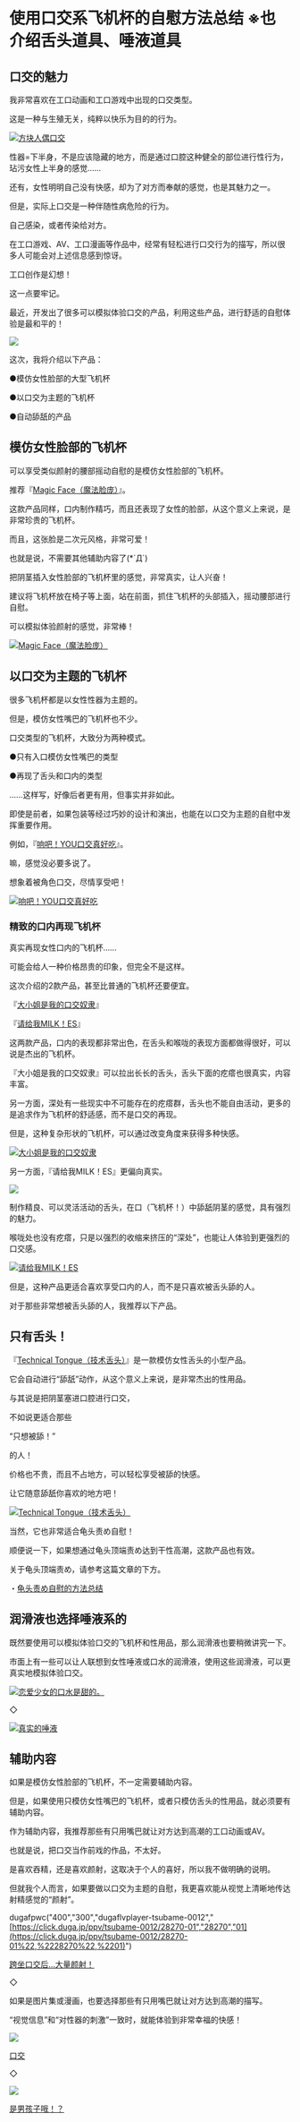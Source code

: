 # 使用口交系飞机杯的自慰方法总结 ※也介绍舌头道具、唾液道具 [​](#使用口交系飞机杯的自慰方法总结-※也介绍舌头道具、唾液道具)

## 口交的魅力 [​](#口交的魅力)

我非常喜欢在工口动画和工口游戏中出现的口交类型。

这是一种与生殖无关，纯粹以快乐为目的的行为。

[![](https://img.e-nls.com/pict_pc/1_1254364426_m_2308.jpg)方块人偶口交](https://www.e-nls.com/access.php?agency_id=af486217&pcode=2308)

性器=下半身，不是应该隐藏的地方，而是通过口腔这种健全的部位进行性行为，玷污女性上半身的感觉……

还有，女性明明自己没有快感，却为了对方而奉献的感觉，也是其魅力之一。

但是，实际上口交是一种伴随性病危险的行为。

自己感染，或者传染给对方。

在工口游戏、AV、工口漫画等作品中，经常有轻松进行口交行为的描写，所以很多人可能会对上述信息感到惊讶。

工口创作是幻想！

这一点要牢记。

最近，开发出了很多可以模拟体验口交的产品，利用这些产品，进行舒适的自慰体验是最和平的！

![](https://www.onanie-analyzer.com/otona/photo-29.jpg)

这次，我将介绍以下产品：

●模仿女性脸部的大型飞机杯

●以口交为主题的飞机杯

●自动舔舐的产品

## 模仿女性脸部的飞机杯 [​](#模仿女性脸部的飞机杯)

可以享受类似颜射的腰部摇动自慰的是模仿女性脸部的飞机杯。

推荐『[Magic Face（魔法脸庞）](https://www.e-nls.com/access.php?agency_id=af486217&pcode=7983)』。

这款产品同样，口内制作精巧，而且还表现了女性的脸部，从这个意义上来说，是非常珍贵的飞机杯。

而且，这张脸是二次元风格，非常可爱！

也就是说，不需要其他辅助内容了(\*´Д\`)

把阴茎插入女性脸部的飞机杯里的感觉，非常真实，让人兴奋！

建议将飞机杯放在椅子等上面，站在前面，抓住飞机杯的头部插入，摇动腰部进行自慰。

可以模拟体验颜射的感觉，非常棒！

[![](https://img.e-nls.com/pict_pc/1_1434006879_m_KugyG.jpg)Magic Face（魔法脸庞）](https://www.e-nls.com/access.php?agency_id=af486217&pcode=7983)

## 以口交为主题的飞机杯 [​](#以口交为主题的飞机杯)

很多飞机杯都是以女性性器为主题的。

但是，模仿女性嘴巴的飞机杯也不少。

口交类型的飞机杯，大致分为两种模式。

●只有入口模仿女性嘴巴的类型

●再现了舌头和口内的类型

……这样写，好像后者更有用，但事实并非如此。

即使是前者，如果包装等经过巧妙的设计和演出，也能在以口交为主题的自慰中发挥重要作用。

例如，『[响吧！YOU口交真好吃](https://www.e-nls.com/access.php?agency_id=af486217&pcode=CKW019)』。

嘛，感觉没必要多说了。

想象着被角色口交，尽情享受吧！

[![](https://img.e-nls.com/pict_pc/1_1481692835_m_jchb3.jpg)响吧！YOU口交真好吃](https://www.e-nls.com/access.php?agency_id=af486217&pcode=CKW019)

### 精致的口内再现飞机杯 [​](#精致的口内再现飞机杯)

真实再现女性口内的飞机杯……

可能会给人一种价格昂贵的印象，但完全不是这样。

这次介绍的2款产品，甚至比普通的飞机杯还要便宜。

『[大小姐是我的口交奴隶](https://www.e-nls.com/access.php?agency_id=af486217&pcode=M1276)』

『[请给我MILK！ES](https://www.e-nls.com/access.php?agency_id=af486217&pcode=7464)』

这两款产品，口内的表现都非常出色，在舌头和喉咙的表现方面都做得很好，可以说是杰出的飞机杯。

『大小姐是我的口交奴隶』可以拉出长长的舌头，舌头下面的疙瘩也很真实，内容丰富。

另一方面，深处有一些现实中不可能存在的疙瘩群，舌头也不能自由活动，更多的是追求作为飞机杯的舒适感，而不是口交的再现。

但是，这种复杂形状的飞机杯，可以通过改变角度来获得多种快感。

[![](https://img.e-nls.com/pict_pc/1_1474431804_m_8P2rb.jpg)大小姐是我的口交奴隶](https://www.e-nls.com/access.php?agency_id=af486217&pcode=M1276)

另一方面，『请给我MILK！ES』更偏向真实。

[![](https://img.e-nls.com/pict_af/1_1388139482_af_GAJeC.jpg)](https://www.e-nls.com/access.php?agency_id=af486217&fid=306)

制作精良、可以灵活活动的舌头，在口（飞机杯！）中舔舐阴茎的感觉，具有强烈的魅力。

喉咙处也没有疙瘩，只是以强烈的收缩来挤压的“深处”，也能让人体验到更强烈的口交感。

[![](https://img.e-nls.com/pict_pc/1_1375852170_m_T6TwL.jpg)请给我MILK！ES](https://www.e-nls.com/access.php?agency_id=af486217&pcode=7464)

但是，这种产品更适合喜欢享受口内的人，而不是只喜欢被舌头舔的人。

对于那些非常想被舌头舔的人，我推荐以下产品。

## 只有舌头！ [​](#只有舌头)

『[Technical Tongue（技术舌头）](https://www.e-nls.com/access.php?agency_id=af486217&pcode=5473)』是一款模仿女性舌头的小型产品。

它会自动进行“舔舐”动作，从这个意义上来说，是非常杰出的性用品。

与其说是把阴茎塞进口腔进行口交，

不如说更适合那些

“只想被舔！”

的人！

价格也不贵，而且不占地方，可以轻松享受被舔的快感。

让它随意舔舐你喜欢的地方吧！

[![](https://img.e-nls.com/pict_pc/1_1283758821_m_5473_l.jpg)Technical Tongue（技术舌头）](https://www.e-nls.com/access.php?agency_id=af486217&pcode=5473)

当然，它也非常适合龟头责め自慰！

顺便说一下，如果想通过龟头顶端责め达到干性高潮，这款产品也有效。

关于龟头顶端责め，请参考这篇文章的下方。

・[龟头责め自慰的方法总结](/h-life/onanie-a/kitou001.html)

## 润滑液也选择唾液系的 [​](#润滑液也选择唾液系的)

既然要使用可以模拟体验口交的飞机杯和性用品，那么润滑液也要稍微讲究一下。

市面上有一些可以让人联想到女性唾液或口水的润滑液，使用这些润滑液，可以更真实地模拟体验口交。

[![](https://img.e-nls.com/pict_pc/1_1363843612_m_g385M.jpg)恋爱少女的口水是甜的。](https://www.e-nls.com/access.php?agency_id=af486217&pcode=7385)

◇

[![](https://img.e-nls.com/pict_pc/1_1445848424_m_e5CrH.jpg)真实的唾液](https://www.e-nls.com/access.php?agency_id=af486217&pcode=25543)

## 辅助内容 [​](#辅助内容)

如果是模仿女性脸部的飞机杯，不一定需要辅助内容。

但是，如果使用只模仿女性嘴巴的飞机杯，或者只模仿舌头的性用品，就必须要有辅助内容。

作为辅助内容，我推荐那些有只用嘴巴就让对方达到高潮的工口动画或AV。

也就是说，把口交当作前戏的作品，不太好。

是喜欢吞精，还是喜欢颜射，这取决于个人的喜好，所以我不做明确的说明。

但就我个人而言，如果要做以口交为主题的自慰，我更喜欢能从视觉上清晰地传达射精感觉的“颜射”。

dugafpwc("400","300","dugaflvplayer-tsubame-0012","[https://click.duga.jp/ppv/tsubame-0012/28270-01","28270","01](https://click.duga.jp/ppv/tsubame-0012/28270-01%22,%2228270%22,%2201)")

[跨坐口交后…大量颜射！](https://click.duga.jp/ppv/tsubame-0012/28270-01)

◇

如果是图片集或漫画，也要选择那些有只用嘴巴就让对方达到高潮的描写。

“视觉信息”和“对性器的刺激”一致时，就能体验到非常幸福的快感！

[![](https://pics.dmm.co.jp/digital/cg/d_040362/d_040362pr.jpg)](https://www.dmm.co.jp/dc/doujin/-/detail/=/cid=d_040362/AsanaYuuna-004)

[口交](https://www.dmm.co.jp/dc/doujin/-/detail/=/cid=d_040362/AsanaYuuna-004)

◇

[![](https://pics.dmm.co.jp/digital/comic/d_028551/d_028551pr.jpg)](https://www.dmm.co.jp/dc/doujin/-/detail/=/cid=d_028551/AsanaYuuna-004)

[是男孩子哦！？](https://www.dmm.co.jp/dc/doujin/-/detail/=/cid=d_028551/AsanaYuuna-004)